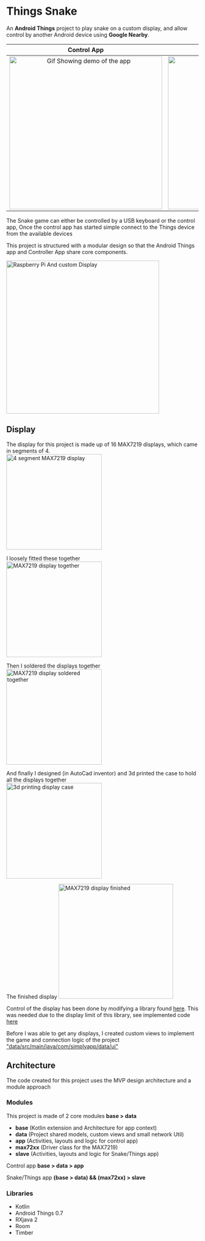 # Things Snake  
An **Android Things** project to play snake on a custom display, and allow control by another Android device using **Google Nearby**.  
 
Control App		|	Snake Things App
:-------------------------:|:-------------------------:
<img src="https://i.imgur.com/qpKEHTc.png" height="400" alt="Gif Showing demo of the app"/> | <img src="https://i.imgur.com/Q0IyC0Q.gif" height="400" alt="Gif Showing demo of the app"/>
The Snake game can either be controlled by a USB keyboard or the control app, Once the control app has started simple connect to the Things device from the available devices


This project is structured with a modular design so that the Android Things app and Controller App share core components.

<img src="https://i.imgur.com/obO6W6S.jpg" height="400" alt="Raspberry Pi And custom Display "/> 


## Display  
  
The display for this project is made up of 16 MAX7219 displays, which came in segments of 4.  
<img src="https://i.imgur.com/jnbUYUe.jpg" height="250" alt="4 segment MAX7219 display"/>  
  
  
I loosely fitted these together   
<img src="https://i.imgur.com/3cbGhnF.gif" height="250" alt="MAX7219 display together"/>  
  
  
Then I soldered the displays together  
<img src="https://i.imgur.com/RHMeuys.jpg" height="250" alt="MAX7219 display soldered together"/>  

And finally I designed (in AutoCad inventor) and 3d printed the case to hold all the displays together  
<img src="https://i.imgur.com/pbDncAX.gif" height="250" alt="3d printing display case"/>  
 
The finished display
<img src="https://i.imgur.com/jatydKh.jpg" height="300" alt="MAX7219 display finished"/>  

Control of the display has been done by modifying a library found [here](https://github.com/Nilhcem/ledcontrol-androidthings).  This was needed due to the display limit of this library, see implemented code [here](https://github.com/offbow/Things-Snake/blob/master/max72xx/src/main/java/com/simplyapp/max72xx/driver/MAX72xxLEDController.java)

Before I was able to get any displays, I created custom views to implement the game and connection logic of the project ["data/src/main/java/com/simplyapp/data/ui"](https://github.com/offbow/Things-Snake/tree/master/data/src/main/java/com/simplyapp/data/ui)  
  
## Architecture  
The code created for this project uses the MVP design architecture and a module approach 
### Modules
This project is made of 2 core modules **base > data**
- **base** 			(Kotlin extension and Architecture for app context)
- **data** 				(Project shared models, custom views and small network Util)
- **app** 					(Activities, layouts and logic for control app)
- **max72xx** 					(Driver class for the MAX7219)
- **slave** 					(Activities, layouts and logic for Snake/Things app)

Control app **base > data > app**

Snake/Things app **(base > data) && (max72xx) > slave**

### Libraries  
- Kotlin  
- Android Things 0.7  
- RXjava 2  
- Room  
- Timber